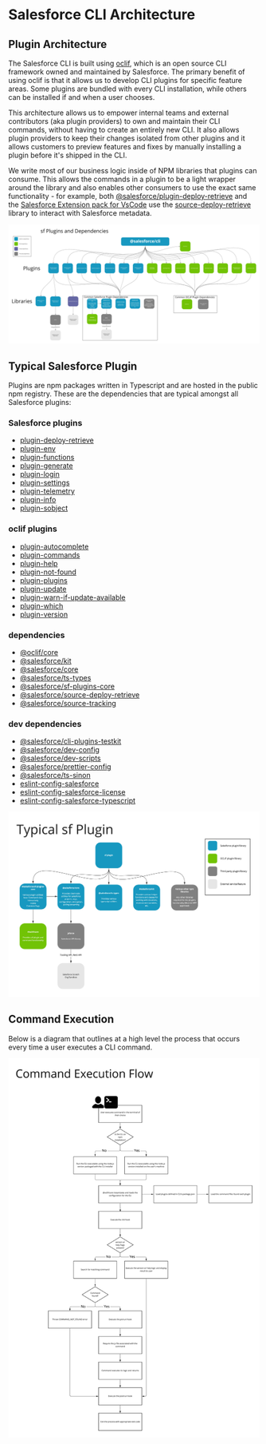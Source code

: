 # Salesforce CLI Architecture

## Plugin Architecture

The Salesforce CLI is built using [oclif](https://oclif.io/), which is an open source CLI framework owned and maintained by Salesforce. The primary benefit of using oclif is that it allows us to develop CLI plugins for specific feature areas. Some plugins are bundled with every CLI installation, while others can be installed if and when a user chooses.

This architecture allows us to empower internal teams and external contributors (aka plugin providers) to own and maintain their CLI commands, without having to create an entirely new CLI. It also allows plugin providers to keep their changes isolated from other plugins and it allows customers to preview features and fixes by manually installing a plugin before it's shipped in the CLI.

We write most of our business logic inside of NPM libraries that plugins can consume. This allows the commands in a plugin to be a light wrapper around the library and also enables other consumers to use the exact same functionality - for example, both [@salesforce/plugin-deploy-retrieve](https://github.com/salesforcecli/plugin-deploy-retrieve) and the [Salesforce Extension pack for VsCode](https://developer.salesforce.com/tools/vscode) use the [source-deploy-retrieve](https://github.com/forcedotcom/source-deploy-retrieve/) library to interact with Salesforce metadata.

![sf plugins and dependencies](images/sf-plugins-and-deps.jpg 'Salesforce CLI Plugins and Dependencies')

## Typical Salesforce Plugin

Plugins are npm packages written in Typescript and are hosted in the public npm registry. These are the dependencies that are typical amongst all Salesforce plugins:

### Salesforce plugins

- [plugin-deploy-retrieve](https://github.com/salesforcecli/plugin-deploy-retrieve)
- [plugin-env](https://github.com/salesforcecli/plugin-env)
- [plugin-functions](https://github.com/salesforcecli/plugin-functions)
- [plugin-generate](https://github.com/salesforcecli/plugin-generate)
- [plugin-login](https://github.com/salesforcecli/plugin-login)
- [plugin-settings](https://github.com/salesforcecli/plugin-settings)
- [plugin-telemetry](https://github.com/salesforcecli/plugin-telemetry)
- [plugin-info](https://github.com/salesforcecli/plugin-info)
- [plugin-sobject](https://github.com/salesforcecli/plugin-sobject)

### oclif plugins

- [plugin-autocomplete](https://github.com/oclif/plugin-autocomplete)
- [plugin-commands](https://github.com/oclif/plugin-commands)
- [plugin-help](https://github.com/oclif/plugin-help)
- [plugin-not-found](https://github.com/oclif/plugin-not-found)
- [plugin-plugins](https://github.com/oclif/plugin-plugins)
- [plugin-update](https://github.com/oclif/plugin-update)
- [plugin-warn-if-update-available](https://github.com/oclif/plugin-warn-if-update-available)
- [plugin-which](https://github.com/oclif/plugin-which)
- [plugin-version](https://github.com/oclif/plugin-version)

### dependencies

- [@oclif/core](https://github.com/oclif/core)
- [@salesforce/kit](https://github.com/forcedotcom/kit)
- [@salesforce/core](https://github.com/forcedotcom/sfdx-core/tree/v3)
- [@salesforce/ts-types](https://github.com/forcedotcom/ts-types)
- [@salesforce/sf-plugins-core](https://github.com/salesforcecli/sf-plugins-core)
- [@salesforce/source-deploy-retrieve](https://github.com/forcedotcom/source-deploy-retrieve)
- [@salesforce/source-tracking](https://github.com/forcedotcom/source-tracking)

### dev dependencies

- [@salesforce/cli-plugins-testkit](https://github.com/salesforcecli/cli-plugins-testkit)
- [@salesforce/dev-config](https://github.com/forcedotcom/dev-config)
- [@salesforce/dev-scripts](https://github.com/forcedotcom/dev-scripts)
- [@salesforce/prettier-config](https://github.com/forcedotcom/prettier-config)
- [@salesforce/ts-sinon](https://github.com/forcedotcom/ts-sinon)
- [eslint-config-salesforce](https://github.com/forcedotcom/eslint-config-salesforce)
- [eslint-config-salesforce-license](https://github.com/forcedotcom/eslint-config-salesforce-license)
- [eslint-config-salesforce-typescript](https://github.com/forcedotcom/eslint-config-salesforce-typescript)

![sf typical plugin](images/sf-typical-plugin.jpg 'Salesforce CLI Typical Plugin')

## Command Execution

Below is a diagram that outlines at a high level the process that occurs every time a user executes a CLI command.

![command execution flow](images/command-execution-flow.jpg 'Command Execution Flow')
